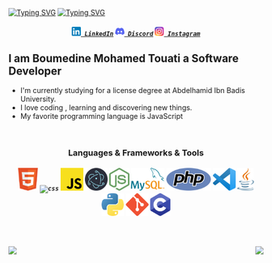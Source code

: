 [![Typing SVG](https://readme-typing-svg.herokuapp.com?font=Fira+Code&weight=500&size=30&pause=1000&center=true&vCenter=true&repeat=false&random=false&width=190&lines=Hello+I'm)](https://github.com/PLMohamed)
[![Typing SVG](https://readme-typing-svg.herokuapp.com?font=Fira+Code&weight=500&size=30&pause=1000&color=2C74B3&vCenter=true&repeat=true&random=false&width=430&lines=;Boumedine+Mohamed+Touati;Full+Stack+Developer)](https://github.com/PLMohamed)
<h5 align="center">
  <code><a href="https://www.linkedin.com/in/mohamed-touati-boumedine-8763a12a2/" title="LinkedIn Profile"><img width="18" src="IMAGES/linkedin.svg"> LinkedIn</a></code>
  <code><a href="https://www.discord.com/users/plmohamed" title="Discord Profile"><img width="18" src="IMAGES/discord.svg"> Discord</a></code>
  <code><a href="https://www.instagram.com/mohamed_boumedine/" title="Instagram Profile"><img width="18" src="IMAGES/instagram.svg"> Instagram</a></code>
</h5>
<h2>I am Boumedine Mohamed Touati a Software Developer</h2>
<ul>
<li>I'm currently studying for a license degree at Abdelhamid Ibn Badis University.</li>
<li>I love coding , learning and discovering new things.</li>
<li>My favorite programming language is JavaScript</li>
</ul>

<br/>
<h3 align="center">Languages & Frameworks & Tools</h3>
<h5 align="center">
  <code><img title="html" src="IMAGES/html.svg" height="45"></code>
  <code><img title="css" src="IMAGES/css.svg" height="45"></code>
  <code><img title="javascript" src="IMAGES/javascript.svg" height="45"></code>
  <code><img title="electron" src="IMAGES/electron.svg" height="45"></code>
  <code><img title="node js" src="IMAGES/node-js.svg" height="45"></code>
  <code><img title="mysql" src="IMAGES/mysql.svg" height="45"></code>
  <code><img title="php" src="IMAGES/php.svg" height="45"></code>
  <code><img title="visual studio code" src="IMAGES/vs-code.svg" height="45"></code>
  <code><img title="java" src="IMAGES/java.svg" height="45"></code>
  <code><img title="python" src="IMAGES/python.svg" height="45"></code>
  <code><img title="git" src="IMAGES/git.svg" height="45"></code>
  <code><img title="c" src="IMAGES/c.svg" height="45"></code>
</h5>

<br><br/>
<picture>
  <source srcset="https://github-readme-stats.vercel.app/api?username=PLMohamed&show_icons=true" media="(prefers-color-scheme: light), (prefers-color-scheme: no-preference)"/>
  <img align="left" src="https://github-readme-stats.vercel.app/api?username=PLMohamed&show_icons=true&theme=dark" />
</picture>
<picture>
  <source srcset="https://github-readme-stats.vercel.app/api/top-langs/?username=PLMohamed" media="(prefers-color-scheme: light), (prefers-color-scheme: no-preference)"/>
  <img align="right" src="https://github-readme-stats.vercel.app/api/top-langs/?username=PLMohamed&theme=dark" />
</picture>


